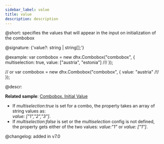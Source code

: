 ```yaml
---
sidebar_label: value
title: value
description: description
---          
```


@short: specifies the values that will appear in the input on initialization of the combobox

@signature: {'value?: string | string[];'}

@example:
var combobox = new dhx.Combobox("combobox", {
    multiselection: true,
    value: ["austria", "estonia"] /*!*/
});

// or
var combobox = new dhx.Combobox("combobox", {
    value: "austria" /*!*/
});

@descr:

**Related sample**: [Combobox. Initial Value](https://snippet.dhtmlx.com/spnausim)

- If *multiselection:true* is set for a combo, the property takes an array of string values as:<br/> *value: ["1","2","3"]*.
- If *multiselection:false* is set or the *multiselection* config is not defined, the property gets either of the two values: *value:"1"* or *value: ["1"]*.

@changelog: added in v7.0

[comment]: # (@related: combo/configuration.md#initial-value)

